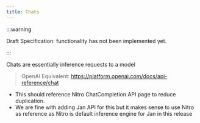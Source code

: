 ```yaml
---
title: Chats
---
```


:::warning

Draft Specification: functionality has not been implemented yet. 

:::

Chats are essentially inference requests to a model

> OpenAI Equivalent: https://platform.openai.com/docs/api-reference/chat

- This should reference Nitro ChatCompletion API page to reduce duplication. 
- We are fine with adding Jan API for this but it makes sense to use Nitro as reference as Nitro is default inference engine for Jan in this release